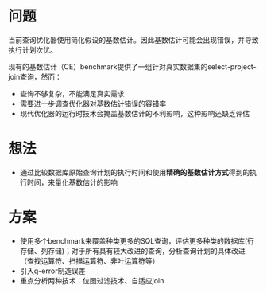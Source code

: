 # 问题

当前查询优化器使用简化假设的基数估计。因此基数估计可能会出现错误，并导致执行计划次优。

现有的基数估计（CE）benchmark提供了一组针对真实数据集的select-project-join查询，然而：

* 查询不够复杂，不能满足真实需求
* 需要进一步调查优化器对基数估计错误的容错率
* 现代优化器的运行时技术会掩盖基数估计的不利影响，这种影响还缺乏评估

# 想法

* 通过比较数据库原始查询计划的执行时间和使用**精确的基数估计方式**得到的执行时间，来量化基数估计的影响

# 方案

* 使用多个benchmark来覆盖种类更多的SQL查询，评估更多种类的数据库(行存储、列存储)；对于所有具有较大改进的查询，分析查询计划的具体改进（查找运算符、扫描运算符、非叶运算符等）
* 引入q-error制造误差
* 重点分析两种技术：位图过滤技术、自适应join
